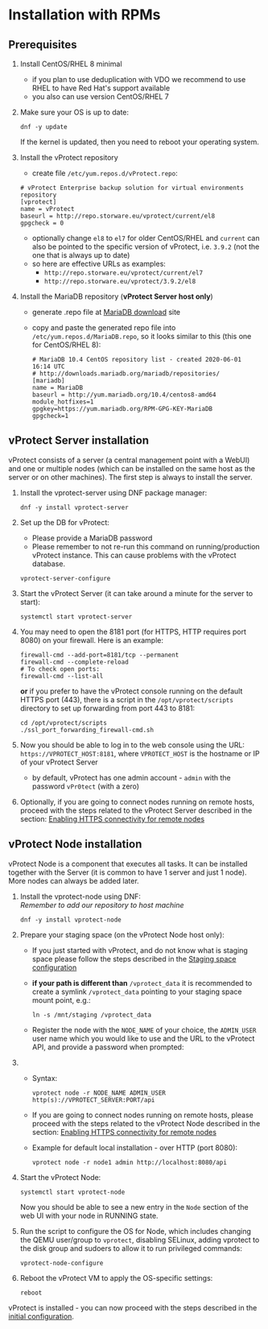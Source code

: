 # Installation with RPMs

## Prerequisites

1. Install CentOS/RHEL 8 minimal
   * if you plan to use deduplication with VDO we recommend to use RHEL to have Red Hat's support available
   * you also can use version CentOS/RHEL 7
2. Make sure your OS is up to date:

   ```text
   dnf -y update
   ```

   If the kernel is updated, then you need to reboot your operating system.

3. Install the vProtect repository

   * create file `/etc/yum.repos.d/vProtect.repo`:

   ```text
   # vProtect Enterprise backup solution for virtual environments repository
   [vprotect]
   name = vProtect
   baseurl = http://repo.storware.eu/vprotect/current/el8
   gpgcheck = 0
   ```

   * optionally change `el8` to `el7` for older CentOS/RHEL and `current` can also be pointed to the specific version of vProtect, i.e. `3.9.2` \(not the one that is always up to date\)
   * so here are effective URLs as examples: 
     * `http://repo.storware.eu/vprotect/current/el7`
     * `http://repo.storware.eu/vprotect/3.9.2/el8`

4. Install the MariaDB repository \(**vProtect Server host only**\)
   * generate .repo file at [MariaDB download](https://downloads.mariadb.org/mariadb/repositories) site
   * copy and paste the generated repo file into `/etc/yum.repos.d/MariaDB.repo`, so it looks similar to this \(this one for CentOS/RHEL 8\):

     ```text
     # MariaDB 10.4 CentOS repository list - created 2020-06-01 16:14 UTC
     # http://downloads.mariadb.org/mariadb/repositories/
     [mariadb]
     name = MariaDB
     baseurl = http://yum.mariadb.org/10.4/centos8-amd64
     module_hotfixes=1
     gpgkey=https://yum.mariadb.org/RPM-GPG-KEY-MariaDB
     gpgcheck=1
     ```

## vProtect Server installation

vProtect consists of a server \(a central management point with a WebUI\) and one or multiple nodes \(which can be installed on the same host as the server or on other machines\). The first step is always to install the server.

1. Install the vprotect-server using DNF package manager:

   ```text
   dnf -y install vprotect-server
   ```

2. Set up the DB for vProtect:

   * Please provide a MariaDB password
   * Please remember to not re-run this command on running/production vProtect instance. This can cause problems with the vProtect database.

   ```text
   vprotect-server-configure
   ```

3. Start the vProtect Server \(it can take around a minute for the server to start\):

   ```text
   systemctl start vprotect-server
   ```

4. You may need to open the 8181 port \(for HTTPS, HTTP requires port 8080\) on your firewall. Here is an example:

   ```text
   firewall-cmd --add-port=8181/tcp --permanent
   firewall-cmd --complete-reload
   # To check open ports:
   firewall-cmd --list-all
   ```

   **or** if you prefer to have the vProtect console running on the default HTTPS port \(443\), there is a script in the `/opt/vprotect/scripts` directory to set up forwarding from port 443 to 8181:

   ```text
   cd /opt/vprotect/scripts
   ./ssl_port_forwarding_firewall-cmd.sh
   ```

5. Now you should be able to log in to the web console using the URL: `https://VPROTECT_HOST:8181`, where `VPROTECT_HOST` is the hostname or IP of your vProtect Server
   * by default, vProtect has one admin account - `admin` with the password `vPr0tect` \(with a zero\)
6. Optionally, if you are going to connect nodes running on remote hosts, proceed with the steps related to the vProtect Server described in the section: [Enabling HTTPS connectivity for remote nodes](./common-tasks/enabling-https-connectivity-for-nodes.md)

## vProtect Node installation

vProtect Node is a component that executes all tasks. It can be installed together with the Server \(it is common to have 1 server and just 1 node\). More nodes can always be added later.

1. Install the vprotect-node using DNF:  
   _Remember to add our repository to host machine_

   ```text
   dnf -y install vprotect-node
   ```

2. Prepare your staging space \(on the vProtect Node host only\):
   * If you just started with vProtect, and do not know what is staging space please follow the steps described in the [Staging space configuration](common-tasks/staging-space-configuration.md)
   * **if your path is different than** `/vprotect_data` it is recommended to create a symlink `/vprotect_data` pointing to your staging space mount point, e.g.:

     ```text
     ln -s /mnt/staging /vprotect_data
     ```

   * Register the node with the `NODE_NAME` of your choice, the `ADMIN_USER` user name which you would like to use and the URL to the vProtect API, and provide a password when prompted:
3. * Syntax:

     ```text
     vprotect node -r NODE_NAME ADMIN_USER http(s)://VPROTECT_SERVER:PORT/api
     ```

   * If you are going to connect nodes running on remote hosts, please proceed with the steps related to the vProtect Node described in the section: [Enabling HTTPS connectivity for remote nodes](./common-tasks/enabling-https-connectivity-for-nodes.md)
   * Example for default local installation - over HTTP \(port 8080\):

     ```text
     vprotect node -r node1 admin http://localhost:8080/api
     ```
4. Start the vProtect Node:

   ```text
   systemctl start vprotect-node
   ```

   Now you should be able to see a new entry in the `Node` section of the web UI with your node in RUNNING state.

5. Run the script to configure the OS for Node, which includes changing the QEMU user/group to `vprotect`, disabling SELinux, adding vprotect to the disk group and sudoers to allow it to run privileged commands:

   ```text
   vprotect-node-configure
   ```

6. Reboot the vProtect VM to apply the OS-specific settings:

   ```text
   reboot
   ```

vProtect is installed - you can now proceed with the steps described in the [initial configuration](initial-configuration.md).

